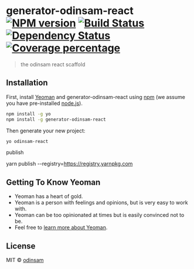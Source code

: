 # generator-odinsam-react [![NPM version][npm-image]][npm-url] [![Build Status][travis-image]][travis-url] [![Dependency Status][daviddm-image]][daviddm-url] [![Coverage percentage][coveralls-image]][coveralls-url]

> the odinsam react scaffold

## Installation

First, install [Yeoman](http://yeoman.io) and generator-odinsam-react using [npm](https://www.npmjs.com/) (we assume you have pre-installed [node.js](https://nodejs.org/)).

```bash
npm install -g yo
npm install -g generator-odinsam-react
```

Then generate your new project:

```bash
yo odinsam-react
```

publish

yarn publish --registry=https://registry.yarnpkg.com

## Getting To Know Yeoman

-   Yeoman has a heart of gold.
-   Yeoman is a person with feelings and opinions, but is very easy to work with.
-   Yeoman can be too opinionated at times but is easily convinced not to be.
-   Feel free to [learn more about Yeoman](http://yeoman.io/).

## License

MIT © [odinsam](odinsam.com)

[npm-image]: https://badge.fury.io/js/generator-odinsam-react.svg
[npm-url]: https://npmjs.org/package/generator-odinsam-react
[travis-image]: https://travis-ci.com/odinsam/generator-odinsam-react.svg?branch=master
[travis-url]: https://travis-ci.com/odinsam/generator-odinsam-react
[daviddm-image]: https://david-dm.org/odinsam/generator-odinsam-react.svg?theme=shields.io
[daviddm-url]: https://david-dm.org/odinsam/generator-odinsam-react
[coveralls-image]: https://coveralls.io/repos/odinsam/generator-odinsam-react/badge.svg
[coveralls-url]: https://coveralls.io/r/odinsam/generator-odinsam-react
